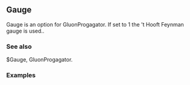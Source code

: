 ##  Gauge 

Gauge is an option for GluonProgagator. If set to 1 the 't Hooft Feynman gauge is used..

###  See also 

$Gauge, GluonProgagator.

###  Examples 